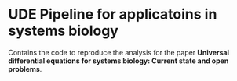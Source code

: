 # UDE Pipeline for applicatoins in systems biology

Contains the code to reproduce the analysis for the paper **Universal differential equations for systems biology: Current state and open problems**.

